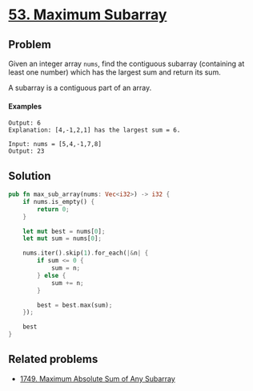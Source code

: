 # [53. Maximum Subarray](https://leetcode.com/problems/maximum-subarray/)

## Problem

Given an integer array `nums`, find the contiguous subarray (containing at least
one number) which has the largest sum and return its sum.

A subarray is a contiguous part of an array.

#### Examples

```text
Output: 6
Explanation: [4,-1,2,1] has the largest sum = 6.
```

```text
Input: nums = [5,4,-1,7,8]
Output: 23
```

## Solution

```rust
pub fn max_sub_array(nums: Vec<i32>) -> i32 {
    if nums.is_empty() {
        return 0;
    }

    let mut best = nums[0];
    let mut sum = nums[0];

    nums.iter().skip(1).for_each(|&n| {
        if sum <= 0 {
            sum = n;
        } else {
            sum += n;
        }

        best = best.max(sum);
    });

    best
}
```

## Related problems
* [1749. Maximum Absolute Sum of Any Subarray](/1700%20-%201799/1749%20-%20Maximum%20Absolute%20Sum%20of%20Any%20Subarray.md)
